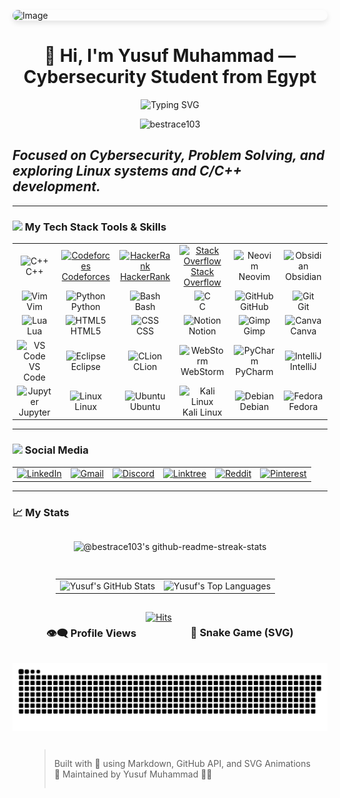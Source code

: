 <img src="https://github.com/user-attachments/assets/bdce8fbe-2f2c-4d0c-8808-44737ea23aab" 
     alt="Image" 
     style="width: 100%; height: 20%; display: block; border-radius: 10px; box-shadow: 0 4px 8px rgba(0,0,0,0.1);">

<h1 align="center">👋 Hi, I'm Yusuf Muhammad — Cybersecurity Student from Egypt</h1>

<p align="center">
  <img src="https://readme-typing-svg.demolab.com?font=Fira+Code&weight=600&size=22&duration=4000&pause=800&center=true&random=false&width=970&height=64&lines=Passionate+about+Cybersecurity+and+Problem+Solving!" alt="Typing SVG" />
</p>

<p align="center">  
    <img src="https://github-trophies.vercel.app/?username=yusuf-husayn&margin-h=10&margin-w=10&theme=algolia" alt="bestrace103" />
</p>

<h2 align="left" color="cornflowerblue">
<span>
    <b>
        <i>
            Focused on Cybersecurity, Problem Solving, and exploring Linux systems and C/C++ development.
        </i>
    </b>
</span>
</h2>

---

### <img src="https://media.giphy.com/media/WUlplcMpOCEmTGBtBW/giphy.gif" width="50"> My Tech Stack Tools & Skills

<table align="center">

<!-- C++ - Codeforces - HackerRank - StackOverflow - Neovim - Obsidian -->
<tr>
  <td align="center" width="96">
    <img src="https://techstack-generator.vercel.app/cpp-icon.svg" width="65" height="65" alt="C++" />
    <br>C++
  </td>
  <td align="center" width="96">
    <a href="https://codeforces.com/profile/joe1.9">
      <img src="https://raw.githubusercontent.com/rahuldkjain/github-profile-readme-generator/master/src/images/icons/Social/codeforces.svg" height="65" alt="Codeforces" />
      <br>Codeforces
    </a>
  </td>
  <td align="center" width="96">
    <a href="https://www.hackerrank.com/profile/yusufmohammadhu1" target="_blank">
      <img src="https://upload.wikimedia.org/wikipedia/commons/6/65/HackerRank_logo.png" height="65" alt="HackerRank" />
      <br>HackerRank
    </a>
  </td>
  <td align="center" width="96">
    <a href="https://stackoverflow.com/users/28591458/yusuf-mohammad-hussein" target="_blank">
      <img src="https://cdn.jsdelivr.net/gh/devicons/devicon/icons/stackoverflow/stackoverflow-original.svg" height="65" alt="Stack Overflow" />
      <br>Stack Overflow
    </a>
  </td>
  <td align="center" width="96">
    <img src="https://skillicons.dev/icons?i=neovim" width="65" height="65" alt="Neovim" />
    <br>Neovim
  </td>
  <td align="center" width="96">
    <img src="https://skillicons.dev/icons?i=obsidian" width="65" height="65" alt="Obsidian" />
    <br>Obsidian
  </td>
</tr>

<!-- Vim - Python - Bash - C - GitHub - Git -->
<tr>
  <td align="center" width="96">
    <img src="https://skillicons.dev/icons?i=vim" width="65" height="65" alt="Vim" />
    <br>Vim
  </td>
  <td align="center" width="96">
    <img src="https://techstack-generator.vercel.app/python-icon.svg" width="65" height="65" alt="Python" />
    <br>Python
  </td>
  <td align="center" width="96">
    <img src="https://skillicons.dev/icons?i=bash" width="65" height="65" alt="Bash" />
    <br>Bash
  </td>
  <td align="center" width="96">
    <img src="https://skillicons.dev/icons?i=c" width="65" height="65" alt="C" />
    <br>C
  </td>
  <td align="center" width="96">
    <img src="https://techstack-generator.vercel.app/github-icon.svg" width="65" height="65" alt="GitHub" />
    <br>GitHub
  </td>
  <td align="center" width="96">
    <img src="https://user-images.githubusercontent.com/25181517/192108372-f71d70ac-7ae6-4c0d-8395-51d8870c2ef0.png" width="65" height="65" alt="Git" />
    <br>Git
  </td>
</tr>

<!-- Lua - HTML5 - CSS - Notion - Gimp - Canva -->
<tr>
  <td align="center" width="96">
    <img src="https://skillicons.dev/icons?i=lua" width="65" height="65" alt="Lua" />
    <br>Lua
  </td>
  <td align="center" width="96">
    <img src="https://skillicons.dev/icons?i=html" width="65" height="65" alt="HTML5" />
    <br>HTML5
  </td>
  <td align="center" width="96">
    <img src="https://skillicons.dev/icons?i=css" width="65" height="65" alt="CSS" />
    <br>CSS
  </td>
  <td align="center" width="96">
    <img src="https://skillicons.dev/icons?i=notion" width="65" height="65" alt="Notion" />
    <br>Notion
  </td>
  <td align="center" width="96">
    <img src="https://upload.wikimedia.org/wikipedia/commons/4/45/The_GIMP_icon_-_gnome.svg" height="65" alt="Gimp" />
    <br>Gimp
  </td>
  <td align="center" width="96">
    <img src="https://cdn.jsdelivr.net/gh/devicons/devicon/icons/canva/canva-original.svg" width="65" height="65" alt="Canva" />
    <br>Canva
  </td>
</tr>

<!-- VS Code - Eclipse - CLion - WebStorm - PyCharm - IntelliJ -->
<tr>
  <td align="center" width="96">
    <img src="https://skillicons.dev/icons?i=vscode" width="65" height="65" alt="VS Code" />
    <br>VS Code
  </td>
  <td align="center" width="96">
    <img src="https://cdn.jsdelivr.net/npm/simple-icons@v9/icons/eclipseide.svg" width="65" height="65" alt="Eclipse" />
    <br>Eclipse
  </td>
  <td align="center" width="96">
    <img src="https://skillicons.dev/icons?i=clion" width="65" height="65" alt="CLion" />
    <br>CLion
  </td>
  <td align="center" width="96">
    <img src="https://skillicons.dev/icons?i=webstorm" width="65" height="65" alt="WebStorm" />
    <br>WebStorm
  </td>
  <td align="center" width="96">
    <img src="https://skillicons.dev/icons?i=pycharm" width="65" height="65" alt="PyCharm" />
    <br>PyCharm
  </td>
  <td align="center" width="96">
    <img src="https://cdn.jsdelivr.net/gh/devicons/devicon/icons/intellij/intellij-original.svg" width="65" height="65" alt="IntelliJ" />
    <br>IntelliJ
  </td>
</tr>

<!-- Jupyter - Linux - Ubuntu - Kali Linux - Debian - Fedora -->
<tr>
  <td align="center" width="96">
    <img src="https://cdn.jsdelivr.net/gh/devicons/devicon/icons/jupyter/jupyter-original.svg" width="65" height="65" alt="Jupyter" />
    <br>Jupyter
  </td>
  <td align="center" width="96">
    <img src="https://upload.wikimedia.org/wikipedia/commons/3/35/Tux.svg" width="65" height="65" alt="Linux" />
    <br>Linux
  </td>
  <td align="center" width="96">
    <img src="https://skillicons.dev/icons?i=ubuntu" width="65" height="65" alt="Ubuntu" />
    <br>Ubuntu
  </td>
  <td align="center" width="96">
    <img src="https://upload.wikimedia.org/wikipedia/commons/2/2b/Kali-dragon-icon.svg" width="65" height="65" alt="Kali Linux" />
    <br>Kali Linux
  </td>
  <td align="center" width="96">
    <img src="https://skillicons.dev/icons?i=debian" width="65" height="65" alt="Debian" />
    <br>Debian
  </td>
  <td align="center" width="96">
    <img src="https://upload.wikimedia.org/wikipedia/commons/3/3f/Fedora_logo.svg" width="65" height="65" alt="Fedora" />
    <br>Fedora
  </td>
</tr>

</table>

---

### <img src="https://media.giphy.com/media/VgCDAzcKvsR6OM0uWg/giphy.gif" width="50" draggable="false" > Social Media

<table align="center">
  <tr>
    <td>
      <a href="https://www.linkedin.com/in/yusuf-husayn/" target="_blank">
        <img src="https://img.shields.io/static/v1?message=LinkedIn&logo=linkedin&label=&color=0077B5&logoColor=white&style=for-the-badge" alt="LinkedIn"/>
      </a>
    </td>
    <td>
      <a href="mailto:yusufmohammadhussein@gmail.com" target="_blank">
        <img src="https://img.shields.io/static/v1?message=Gmail&logo=gmail&label=&color=D14836&logoColor=white&style=for-the-badge" alt="Gmail"/>
      </a>
    </td>
    <td>
      <a href="https://discord.gg/F6kpfkfyDH" target="_blank">
        <img src="https://img.shields.io/static/v1?message=Discord&logo=discord&label=&color=7289DA&logoColor=white&style=for-the-badge" alt="Discord"/>
      </a>
    </td>
    <td>
      <a href="https://linktr.ee/holy_quran1.9" target="_blank">
        <img src="https://img.shields.io/static/v1?message=Linktree&logo=linktree&label=&color=39E0B8&logoColor=white&style=for-the-badge" alt="Linktree"/>
      </a>
    </td>
    <td>
      <a href="https://www.reddit.com/user/Abyss_Blade" target="_blank">
        <img src="https://img.shields.io/static/v1?message=Reddit&logo=reddit&label=&color=FF4500&logoColor=white&style=for-the-badge" alt="Reddit"/>
      </a>
    </td>
    <td>
      <a href="https://www.pinterest.com/yusufmohammadhussein" target="_blank">
        <img src="https://img.shields.io/static/v1?message=Pinterest&logo=pinterest&label=&color=E60023&logoColor=white&style=for-the-badge" alt="Pinterest"/>
      </a>
    </td>
  </tr>
</table>



---

### 📈 My Stats

<div style="display: flex; justify-content: center; gap: 15px; flex-wrap: wrap;">
  <p align="center">
    <img src="https://github-readme-activity-graph.vercel.app/graph?username=yusuf-husayn&theme=react-dark&hide_border=true&hide_title=false&area=true&custom_title=Total%20contribution%20graph%20in%20all%20repo"  width="100%" alt="@bestrace103's github-readme-streak-stats"/>
</p>



<div align="center">
  <table>
    <tr>
      <td>
        <img src="https://github-readme-stats.vercel.app/api?username=yusuf-husayn&show_icons=true&theme=radical" alt="Yusuf's GitHub Stats" />
      </td>
      <td>
        <img src="https://github-readme-stats.vercel.app/api/top-langs/?username=yusuf-husayn&layout=compact&theme=radical" alt="Yusuf's Top Languages" />
      </td>
    </tr>
  </table>
</div>



---

### 👁️‍🗨️ Profile Views

<div align="center">
  <a href="https://hits.sh/github.com/yusuf-husayn/">
    <img alt="Hits" src="https://hits.sh/github.com/yusuf-husayn.svg?style=flat-square&label=Profile%20Views&color=0e75b6">
  </a>
</div>




---
### 🐍 Snake Game (SVG)
<img src="https://raw.githubusercontent.com/Ad1tyaPatel/Ad1tyaPatel/output/snake.svg" width = 1500 alt="Snake animation" />

> Built with 🤍 using Markdown, GitHub API, and SVG Animations  
> 🔧 Maintained by Yusuf Muhammad 🥷🏻


